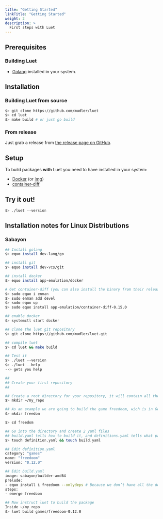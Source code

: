 ```yaml
---
title: "Getting Started"
linkTitle: "Getting Started"
weight: 2
description: >
  First steps with Luet
---
```



## Prerequisites


### Building Luet

- [Golang](https://golang.org/) installed in your system.


## Installation


### Building Luet from source


```bash
$> git clone https://github.com/mudler/luet
$> cd luet
$> make build # or just go build
```

### From release

Just grab a release from [the release page on GitHub](https://github.com/mudler/luet/releases).


## Setup

To build packages **with** Luet you need to have installed in your system:

- [Docker](https://www.docker.com/) (or [Img](https://github.com/genuinetools/img)) 
- [container-diff](https://github.com/GoogleContainerTools/container-diff#installation)

## Try it out!

```bash
$> ./luet --version
```


## Installation notes for Linux Distributions

### Sabayon

```bash
## Install golang
$> equo install dev-lang/go

## install git
$> equo install dev-vcs/git

## install docker
$> equo install app-emulation/docker

# Get container-diff (you can also install the binary from their release page on github and skip this section)
$> sudo equo i enman
$> sudo enman add devel
$> sudo equo up
$> sudo equo install app-emulation/container-diff-0.15.0

## enable docker
$> systemctl start docker

## clone the luet git repository
$> git clone https://github.com/mudler/luet.git

## compile luet
$> cd luet && make build

## Test it
$> ./luet --version
$> ./luet --help
--> gets you help

##
## Create your first repository
##

## Create a root directory for your repository, it will contain all the package definitions ?
$> mkdir ~/my_repo

## As an example we are going to build the game freedoom, wich is in Gentoo Portage tree
$> mkdir freedom

$> cd freedom

## Go into the directory and create 2 yaml files
## build.yaml tells how to build it, and definitions.yaml tells what package def is
$> touch definition.yaml && touch build.yaml

## Edit definition.yaml
category: "games"
name: "freedoom"
version: "0.12.0"

## Edit build.yaml
image: sabayon/builder-amd64
prelude:
- equo install i freedoom --onlydeps # Because we don’t have all the deps already as specs
steps:
- emerge freedoom

## Now instruct luet to build the package
Inside ~/my_repo
$> luet build games/freedoom-0.12.0
```

